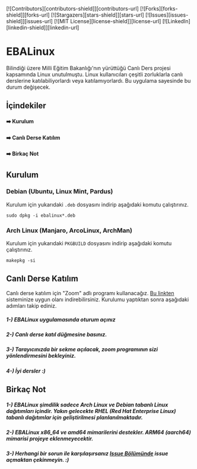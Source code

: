 [![Contributors][contributors-shield]][contributors-url]
[![Forks][forks-shield]][forks-url]
[![Stargazers][stars-shield]][stars-url]
[![Issues][issues-shield]][issues-url]
[![MIT License][license-shield]][license-url]
[![LinkedIn][linkedin-shield]][linkedin-url]

# EBALinux
Bilindiği üzere Milli Eğitim Bakanlığı'nın yürüttüğü Canlı Ders projesi kapsamında Linux unutulmuştu. Linux kullanıcıları çeşitli zorluklarla canlı derslerine katılabiliyorlardı veya katılamıyorlardı. Bu uygulama sayesinde bu durum değişecek.

## İçindekiler

####  ➡️ Kurulum
####  ➡️ Canlı Derse Katılım
####  ➡️ Birkaç Not

## Kurulum
### Debian (Ubuntu, Linux Mint, Pardus)
Kurulum için yukarıdaki ```.deb``` dosyasını indirip aşağıdaki komutu çalıştırınız.
```
sudo dpkg -i ebalinux*.deb
```
### Arch Linux (Manjaro, ArcoLinux, ArchMan)
Kurulum için yukarıdaki ```PKGBUILD``` dosyasını indirip aşağıdaki komutu çalıştırınız.
```
makepkg -si
```
## Canlı Derse Katılım
Canlı derse katılım için "Zoom" adlı programı kullanacağız. [Bu linkten](https://zoom.us/download) sisteminize uygun olanı indirebilirsiniz. Kurulumu yaptıktan sonra aşağıdaki adımları takip ediniz.

##### 1-) EBALinux uygulamasında oturum açınız
##### 2-) Canlı derse katıl düğmesine basınız.
##### 3-) Tarayıcınızda bir sekme açılacak, zoom programının sizi yönlendirmesini bekleyiniz.
##### 4-) İyi dersler :)

## Birkaç Not
##### 1-) EBALinux şimdilik sadece Arch Linux ve Debian tabanlı Linux dağıtımları içindir. Yakın gelecekte RHEL (Red Hat Enterprise Linux) tabanlı dağıtımlar için geliştirilmesi planlanılmaktadır.
##### 2-) EBALinux x86_64 ve amd64 mimarilerini destekler. ARM64 (aarch64) mimarisi projeye eklenmeyecektir.
##### 3-) Herhangi bir sorun ile karşılaşırsanız [Issue Bölümünde](https://github.com/egemertdogan/EBALinux/issues) issue açmaktan çekinmeyin. :)
